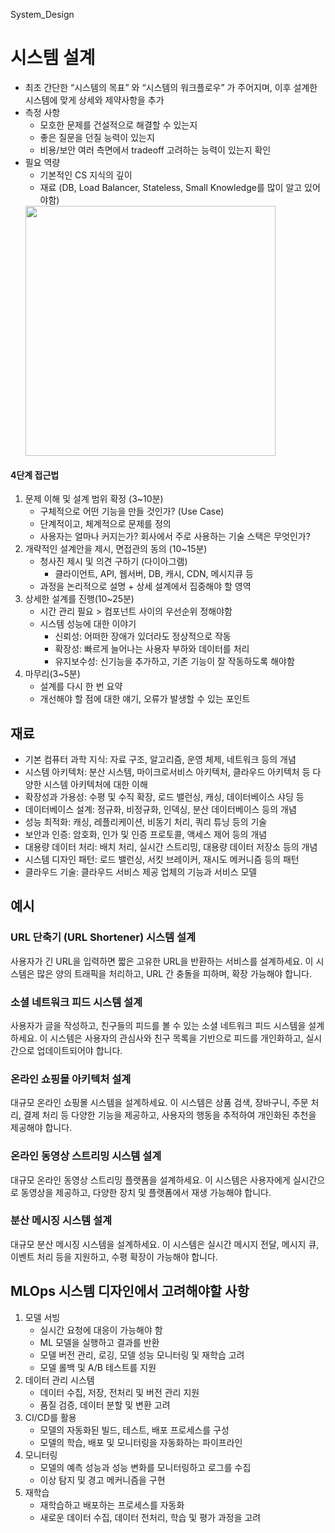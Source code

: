 System_Design

# 시스템 설계
- 최초 간단한 “시스템의 목표” 와 “시스템의 워크플로우” 가 주어지며, 이후 설계한 시스템에 맞게 상세와 제약사항을 추가
- 측정 사항
    - 모호한 문제를 건설적으로 해결할 수 있는지
    - 좋은 질문을 던질 능력이 있는지
    - 비용/보안 여러 측면에서 tradeoff 고려하는 능력이 있는지 확인
- 필요 역량
    - 기본적인 CS 지식의 깊이
    - 재료 (DB, Load Balancer, Stateless, Small Knowledge를 많이 알고 있어야함)
    <img src="https://user-images.githubusercontent.com/40620421/248440159-0b028992-775a-4e68-ba06-b80ac3e3b5de.png" width="400">


#### 4단계 접근법
1. 문제 이해 및 설계 범위 확정 (3~10분)
    - 구체적으로 어떤 기능을 만들 것인가? (Use Case)
    - 단계적이고, 체계적으로 문제를 정의
    - 사용자는 얼마나 커지는가? 회사에서 주로 사용하는 기술 스택은 무엇인가?
2. 개략적인 설계안을 제시, 면접관의 동의 (10~15분)
    - 청사진 제시 및 의견 구하기 (다이아그램)
        - 클라이언트, API, 웹서버, DB, 캐시, CDN, 메시지큐 등
    - 과정을 논리적으로 설명 + 상세 설계에서 집중해야 할 영역
3. 상세한 설계를 진행(10~25분)
    - 시간 관리 필요 > 컴포넌트 사이의 우선순위 정해야함
    - 시스템 성능에 대한 이야기
        - 신뢰성: 어떠한 장애가 있더라도 정상적으로 작동
        - 확장성: 빠르게 늘어나는 사용자 부하와 데이터를 처리
        - 유지보수성: 신기능을 추가하고, 기존 기능이 잘 작동하도록 해야함
4. 마무리(3~5분)
    - 설계를 다시 한 번 요약
    - 개선해야 할 점에 대한 얘기, 오류가 발생할 수 있는 포인트

## 재료
- 기본 컴퓨터 과학 지식: 자료 구조, 알고리즘, 운영 체제, 네트워크 등의 개념
- 시스템 아키텍처: 분산 시스템, 마이크로서비스 아키텍처, 클라우드 아키텍처 등 다양한 시스템 아키텍처에 대한 이해
- 확장성과 가용성: 수평 및 수직 확장, 로드 밸런싱, 캐싱, 데이터베이스 샤딩 등
- 데이터베이스 설계: 정규화, 비정규화, 인덱싱, 분산 데이터베이스 등의 개념
- 성능 최적화: 캐싱, 레플리케이션, 비동기 처리, 쿼리 튜닝 등의 기술
- 보안과 인증: 암호화, 인가 및 인증 프로토콜, 액세스 제어 등의 개념
- 대용량 데이터 처리: 배치 처리, 실시간 스트리밍, 대용량 데이터 저장소 등의 개념
- 시스템 디자인 패턴: 로드 밸런싱, 서킷 브레이커, 재시도 메커니즘 등의 패턴
- 클라우드 기술: 클라우드 서비스 제공 업체의 기능과 서비스 모델

## 예시

### URL 단축기 (URL Shortener) 시스템 설계
사용자가 긴 URL을 입력하면 짧은 고유한 URL을 반환하는 서비스를 설계하세요. 이 시스템은 많은 양의 트래픽을 처리하고, URL 간 충돌을 피하며, 확장 가능해야 합니다.

### 소셜 네트워크 피드 시스템 설계
사용자가 글을 작성하고, 친구들의 피드를 볼 수 있는 소셜 네트워크 피드 시스템을 설계하세요. 이 시스템은 사용자의 관심사와 친구 목록을 기반으로 피드를 개인화하고, 실시간으로 업데이트되어야 합니다.

### 온라인 쇼핑몰 아키텍처 설계
대규모 온라인 쇼핑몰 시스템을 설계하세요. 이 시스템은 상품 검색, 장바구니, 주문 처리, 결제 처리 등 다양한 기능을 제공하고, 사용자의 행동을 추적하여 개인화된 추천을 제공해야 합니다.

### 온라인 동영상 스트리밍 시스템 설계
대규모 온라인 동영상 스트리밍 플랫폼을 설계하세요. 이 시스템은 사용자에게 실시간으로 동영상을 제공하고, 다양한 장치 및 플랫폼에서 재생 가능해야 합니다.

### 분산 메시징 시스템 설계
대규모 분산 메시징 시스템을 설계하세요. 이 시스템은 실시간 메시지 전달, 메시지 큐, 이벤트 처리 등을 지원하고, 수평 확장이 가능해야 합니다.

## MLOps 시스템 디자인에서 고려해야할 사항
1. 모델 서빙
    - 실시간 요청에 대응이 가능해야 함
    - ML 모델을 실행하고 결과를 반환
    - 모델 버전 관리, 로깅, 모델 성능 모니터링 및 재학습 고려
    - 모델 롤백 및 A/B 테스트를 지원
1. 데이터 관리 시스템
    - 데이터 수집, 저장, 전처리 및 버전 관리 지원
    - 품질 검증, 데이터 분할 및 변환 고려
1. CI/CD를 활용
    - 모델의 자동화된 빌드, 테스트, 배포 프로세스를 구성
    - 모델의 학습, 배포 및 모니터링을 자동화하는 파이프라인
1. 모니터링
    - 모델의 예측 성능과 성능 변화를 모니터링하고 로그를 수집
    - 이상 탐지 및 경고 메커니즘을 구현
1. 재학습
    - 재학습하고 배포하는 프로세스를 자동화
    - 새로운 데이터 수집, 데이터 전처리, 학습 및 평가 과정을 고려